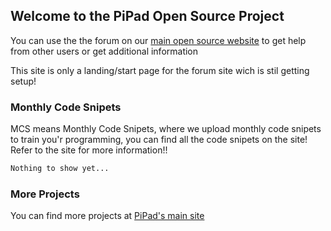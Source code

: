 ## Welcome to the PiPad Open Source Project

You can use the the forum on our [main open source website](http://androidopensource.proboards.com/) to get help from other users or get additional information

This site is only a landing/start page for the forum site wich is stil getting setup!

### Monthly Code Snipets

MCS means Monthly Code Snipets, where we upload monthly code snipets to train you'r programming, you can find all the code snipets on the site! Refer to the site for more information!!

```markdown
Nothing to show yet...
```

### More Projects

You can find more projects at [PiPad's main site](http://pipadse.wixsite.com/pipadco)
